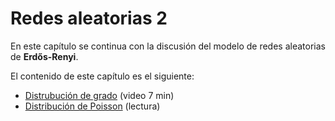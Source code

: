 # Redes aleatorias 2

En este capítulo se continua con la discusión del modelo de redes aleatorias de **Erdős-Renyi**.

El contenido de este capítulo es el siguiente:

- [Distrubución de grado](./distribucion_de_grado.md) (video 7 min)
- [Distribución de Poisson](./distribucion_de_poisson.md) (lectura)
<!-- - [Redes reales y redes aleatorias](./redes_aleatorias_y_redes_reales.ipynb) (lectura) -->
<!-- - [Redes aleatorias y propiedad de mundo pequeño](./redes_aleatorias_y_propiedad_de_mundo_pequenio.md) (video 19 min) -->
<!-- - [Transición de fase en redes aleatorias](./transicion_de_fase_en_redes_aleatorias.md) (lectura) -->
